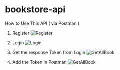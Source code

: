 # bookstore-api

How to Use This API ( via Postman )

1. Register
![Register](images/Register.png)

2. Login
![Login](images/Login.png)

3. Get the response Token from Login
![GetAllBook](images/GetAllBook.jpg)

4. Add the Token in Postman
![GetAllBook](images/GetAllBook.jpg)
